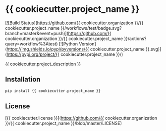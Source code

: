 # {{ cookiecutter.project_name }}

[![Build Status](https://github.com/{{ cookiecutter.organization }}/{{ cookiecutter.project_name }}/workflows/test/badge.svg?branch=master&event=push)](https://github.com/{{ cookiecutter.organization }}/{{ cookiecutter.project_name }}/actions?query=workflow%3Atest)
[![Python Version](https://img.shields.io/pypi/pyversions/{{ cookiecutter.project_name }}.svg)](https://pypi.org/project/{{ cookiecutter.project_name }}/)

{{ cookiecutter.project_description }}



## Installation

```bash
pip install {{ cookiecutter.project_name }}
```

## License

[{{ cookiecutter.license }}](https://github.com/{{ cookiecutter.organization }}/{{ cookiecutter.project_name }}/blob/master/LICENSE)
